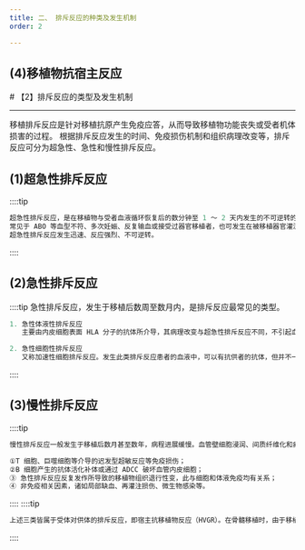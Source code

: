 ```yaml
---
title: 二、 排斥反应的种类及发生机制
order: 2

---
```


## (4)移植物抗宿主反应

<son :text="'免疫学检验记忆卡'" text341="(4)移植物抗宿主反应" :textOption="[['了解','专业知识'],['了解','专业知识'],['了解','专业知识']]" />
# 【2】排斥反应的类型及发生机制

<kaodian :text="'免疫学检验记忆卡'" />

<!-- ###### 第二十八章 移植免疫及其免疫检测

> 临床免疫学检验 -->

<beitiM/>

---

移植排斥反应是针对移植抗原产生免疫应答，从而导致移植物功能丧失或受者机体损害的过程。
根据排斥反应发生的时间、免疫损伤机制和组织病理改变等，排斥反应可分为超急性、急性和慢性排斥反应。

## (1)超急性排斥反应

<son :text="'免疫学检验记忆卡'" text338="(1)超急性排斥反应" :textOption="[['了解','专业知识'],['了解','专业知识'],['了解','专业知识']]" />

::::tip

```js
超急性排斥反应，是在移植物与受者血液循环恢复后的数分钟至 1 ～ 2 天内发生的不可逆转的体液排斥反应。
常见于 ABO 等血型不符、多次妊娠、反复输血或接受过器官移植者，也可发生在被移植器官灌流不畅或缺血时间过长等情况时。
超急性排斥反应发生迅速、反应强烈、不可逆转。
```

::::

## (2)急性排斥反应

<son :text="'免疫学检验记忆卡'" text339="(2)急性排斥反应" :textOption="[['了解','专业知识'],['了解','专业知识'],['了解','专业知识']]" />

::::tip
急性排斥反应，发生于移植后数周至数月内，是排斥反应最常见的类型。

```js
1. 急性体液性排斥反应
   主要由内皮细胞表面 HLA 分子的抗体所介导，其病理改变与超急性排斥反应不同，不引起血栓，而是导致移植组织或器官的血管炎。

2. 急性细胞性排斥反应
   又称加速性细胞排斥反应。发生此类排斥反应患者的血液中，可以有抗供者的抗体，但并不一定引起有效的脉管排斥反应。急性细胞性排斥反应的病理特征以移植组织或器官实质性损伤为主，伴有淋巴细胞和巨噬细胞浸润。
```

::::

## (3)慢性排斥反应

<son :text="'免疫学检验记忆卡'" text340="(3)慢性排斥反应" :textOption="[['了解','专业知识'],['了解','专业知识'],['了解','专业知识']]" />

::::tip

```js
慢性排斥反应一般发生于移植后数月甚至数年，病程进展缓慢。血管壁细胞浸润、间质纤维化和瘢痕形成是此类排斥反应的病理特点，时有血管硬化性改变。纤维化的形成与在迟发型超敏反应中活化的巨噬细胞分泌的 IL-1，以及血小板和内皮细胞产生的血小板源性生长因子（PDGF）等有关。引起慢性排斥反应的因素包括：

①T 细胞、巨噬细胞等介导的迟发型超敏反应等免疫损伤；
②B 细胞产生的抗体活化补体或通过 ADCC 破坏血管内皮细胞；
③ 急性排斥反应反复发作所导致的移植物组织退行性变，此与细胞和体液免疫均有关系；
④ 非免疫相关因素，诸如局部缺血、再灌注损伤、微生物感染等。

```

::::
::::tip

```js
上述三类皆属于受体对供体的排斥反应，即宿主抗移植物反应（HVGR）。在骨髓移植时，由于移植的骨髓也含有丰富的免疫细胞，且受体处于严重的免疫抑制状态，因而对供者骨髓表现免疫无能，使供者骨髓中的免疫细胞不仅得以生长，而且以受者细胞为抗原产生免疫应答，引起攻击受者的移植物抗宿主反应（GVHR）。GVHR 也可见于脾、胸腺和小肠移植。
```

::::
